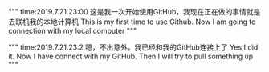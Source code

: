 """
time:2019.7.21.23:00
这是我一次开始使用GitHub，我现在正在做的事情就是去联机我的本地计算机
This is my first time to use Github. Now I am going to connection with my local computer 
"""

"""
time:2019.7.21.23:2
嗯，不出意外，我已经和我的GitHub连接上了
Yes,I did it. Now I have connect with my GitHub. Then I will try to pull something up
"""
